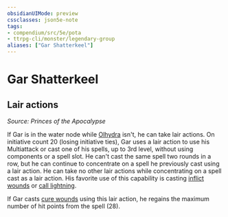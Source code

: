 ```yaml
---
obsidianUIMode: preview
cssclasses: json5e-note
tags:
- compendium/src/5e/pota
- ttrpg-cli/monster/legendary-group
aliases: ["Gar Shatterkeel"]
---
```

# Gar Shatterkeel

## Lair actions
_Source: Princes of the Apocalypse_

If Gar is in the water node while [Olhydra](/3-Mechanics/CLI/bestiary/npc/olhydra-pota.md) isn't, he can take lair actions. On initiative count 20 (losing initiative ties), Gar uses a lair action to use his Multiattack or cast one of his spells, up to 3rd level, without using components or a spell slot. He can't cast the same spell two rounds in a row, but he can continue to concentrate on a spell he previously cast using a lair action. He can take no other lair actions while concentrating on a spell cast as a lair action. His favorite use of this capability is casting [inflict wounds](/3-Mechanics/CLI/spells/inflict-wounds.md) or [call lightning](/3-Mechanics/CLI/spells/call-lightning.md).

If Gar casts [cure wounds](/3-Mechanics/CLI/spells/cure-wounds.md) using this lair action, he regains the maximum number of hit points from the spell (28).